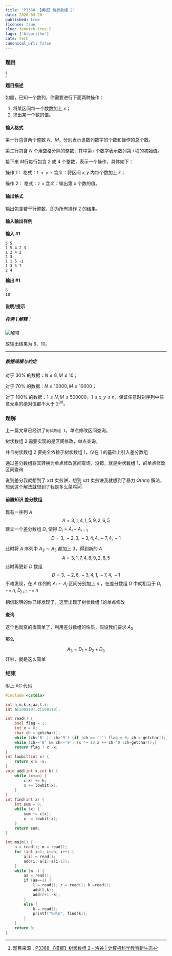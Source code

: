 ```yaml
---
title: "P3368 【模板】树状数组 2"
date: 2020-03-26
published: true
license: true
slug: fenwick-tree-2
tags: ['Algorithm']
cate: tech
canonical_url: false
---
```


### 题目

[^1]

#### 题目描述

如题，已知一个数列，你需要进行下面两种操作：

1. 将某区间每一个数数加上 $x$；
2. 求出某一个数的值。
<!--more-->
#### 输入格式

第一行包含两个整数 $N$、$M$，分别表示该数列数字的个数和操作的总个数。

第二行包含 $N$ 个用空格分隔的整数，其中第 $i$ 个数字表示数列第 $i$ 项的初始值。

接下来 $M$行每行包含 2 或 4 个整数，表示一个操作，具体如下：

操作 1： 格式：`1 x y k` 含义：将区间 $x,y$ 内每个数加上 $k$；

操作 2： 格式：`2 x` 含义：输出第 $x$ 个数的值。

#### 输出格式

输出包含若干行整数，即为所有操作 2 的结果。

#### 输入输出样例

**输入 #1**

```text
5 5
1 5 4 2 3
1 2 4 2
2 3
1 1 5 -1
1 3 5 7
2 4
```

**输出 #1**

```text
6
10
```

#### 说明/提示

##### 样例 1 解释：

![解释](https://cos.royce2003.top/49770/01.webp-default)

故输出结果为 6、10。

------

##### 数据规模与约定

对于 $30\%$ 的数据：$N\le8,M\le10$；

对于 $70\%$ 的数据：$N\le 10000,M\le10000$；

对于 $100\%$ 的数据：$1 \leq N, M\le 500000$，$1 \leq x, y \leq n$，保证任意时刻序列中任意元素的绝对值都不大于 $2^{30}$。

### 题解

上一篇文章已经讲了`树状数组 1`，单点修改区间查询。

树状数组 2 需要实现的是区间修改，单点查询。

并且树状数组 2 要完全依赖于树状数组 1，仅在 1 的基础上引入差分数组

通过差分数组将其转换为单点修改区间查询，没错，就是树状数组 1，的单点修改区间查询

说到差分我就想到了 xzt 卖煎饼，想到 xzt 卖煎饼我就想到了暴力 $O(nm)$ 解法，想到这个解法就想到了我是多么菜鸡<img src="https://cos.royce2003.top/49770/02.webp-default" data-align="inline">

#### 前置知识 差分数组

现有一序列 $A$
$$
A={3,\,1,\,4,\,1,\,5,\,9,\,2,\,6,\,5}
$$
建立一个差分数组 $D$, 使得 $D_i=A_i-A_{i-1}$
$$
D={3,\;-2,\,3,\,-3,\,4,\,4,\,-7,\,4,\,-1}
$$

此时将 $A$ 序列中 $A_3 \sim A_5$ 都加上 3，得到新的 $A$
$$
A={3,\,1,\,7,\,4,\,8,\,9,\,2,\,6,\,5}
$$
此时再更新 $D$ 数组
$$
D={3,\,-2,\,6,\,-3,\,4,\,1,\,-7,\,4,\,-1}
$$
不难发现，在 $A$ 序列的 $A_i \sim A_j$ 区间分别加上 $n$ ，在差分数组 $D$ 中就相当于 $D_i\;+=\; n,\;D_{j+1}\;-=\;n$

相信聪明的你已经发现了，这里出现了树状数组 1的单点修改

#### 查询

这个也就变的很简单了，利用差分数组的性质，假设我们要求 $A_3$

那么

$$
A_3=D_1+D_2+D_3
$$
好啦，就是这么简单

### 结束

附上 AC 代码

```cpp
#include <cstdio>

int n,m,k,x,aa,l,r;
int a[500110],c[500110];

int read() {
    bool flag = 1;
    int x = 0;
    char ch = getchar();
    while (ch<'0' || ch>'9') {if (ch == '-') flag = 0; ch = getchar();}
    while (ch>='0' && ch<='9') {x *= 10;x += ch-'0';ch=getchar();}
    return flag ? x:-x;
}
int lowbit(int x) {
    return x & -x;
}
void add(int x,int k) {
    while (x<=n) {
        c[x] += k;
        x += lowbit(x);
    }
}
int find(int x) {
    int sum = 0;
    while (x) {
        sum += c[x];
        x -= lowbit(x);
    }
    return sum;
}

int main() {
    n = read(); m = read();
    for (int i=1; i<=n; i++) {
        a[i] = read();
        add(i, a[i]-a[i-1]);
    }
    while (m--) {
        aa = read();
        if (aa==1) {
            l = read(); r = read(); k =read();
            add(l,k);
            add(r+1,-k);
        }
        else {
            k = read();
            printf("%d\n", find(k));
        }
    }
    return 0;
}
```

[^1]: 题目来源：[P3368 【模板】树状数组 2 - 洛谷 | 计算机科学教育新生态](https://www.luogu.com.cn/problem/P3368)
